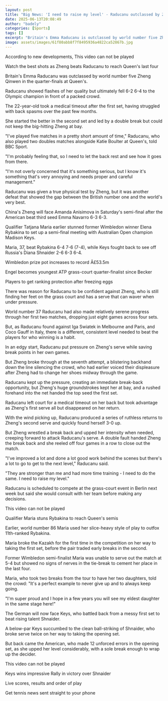 ```yaml
---
layout: post
title: "Big News: 'I need to raise my level' - Raducanu outclassed by Zheng at Queen's"
date: 2025-06-13T20:08:49
author: "badely"
categories: [Sports]
tags: []
excerpt: "Britain's Emma Raducanu is outclassed by world number five Zheng Qinwen in the quarter-finals at Queen's."
image: assets/images/61f80abb8f7f8495936a4822ca52867b.jpg
---
```


According to new developments, This video can not be played

Watch the best shots as Zheng beats Raducanu to reach Queen's last four

Britain's Emma Raducanu was outclassed by world number five Zheng Qinwen in the quarter-finals at Queen's.

Raducanu showed flashes of her quality but ultimately fell 6-2 6-4 to the Olympic champion in front of a packed crowd.

The 22-year-old took a medical timeout after the first set, having struggled with back spasms over the past few months.

She started the better in the second set and led by a double break but could not keep the big-hitting Zheng at bay.

"I've played five matches in a pretty short amount of time," Raducanu, who also played two doubles matches alongside Katie Boulter at Queen's, told BBC Sport.

"I'm probably feeling that, so I need to let the back rest and see how it goes from there.

"I'm not overly concerned that it's something serious, but I know it's something that's very annoying and needs proper and careful management."

Raducanu was given a true physical test by Zheng, but it was another defeat that showed the gap between the British number one and the world's very best.

China's Zheng will face Amanda Anisimova in Saturday's semi-final after the American beat third seed Emma Navarro 6-3 6-3. 

Qualifier Tatjana Maria earlier stunned former Wimbledon winner Elena Rybakina to set up a semi-final meeting with Australian Open champion Madison Keys.

Maria, 37, beat Rybakina 6-4 7-6 (7-4), while Keys fought back to see off Russia's Diana Shnaider 2-6 6-3 6-4.

Wimbledon prize pot increases to record Â£53.5m

Engel becomes youngest ATP grass-court quarter-finalist since Becker

Players to get ranking protection after freezing eggs

There was reason for Raducanu to be confident against Zheng, who is still finding her feet on the grass court and has a serve that can waver when under pressure.

World number 37 Raducanu had also made relatively serene progress through her first two matches, dropping just eight games across four sets.

But, as Raducanu found against Iga Swiatek in Melbourne and Paris, and Coco Gauff in Italy, there is a different, consistent level needed to beat the players for who winning is a habit.

In an edgy start, Raducanu put pressure on Zheng's serve while saving break points in her own games.

But Zheng broke through at the seventh attempt, a blistering backhand down the line silencing the crowd, who had earlier voiced their displeasure after Zheng had to change her shoes midway through the game.

Raducanu kept up the pressure, creating an immediate break-back opportunity, but Zheng's huge groundstrokes kept her at bay, and a rushed forehand into the net handed the top seed the first set.

Raducanu left court for a medical timeout on her back but took advantage as Zheng's first serve all but disappeared on her return.

With the wind picking up, Raducanu produced a series of ruthless returns to Zheng's second serve and quickly found herself 3-0 up.

But Zheng wrestled a break back and upped her intensity when needed, creeping forward to attack Raducanu's serve. A double fault handed Zheng the break back and she reeled off four games in a row to close out the match.

"I've improved a lot and done a lot good work behind the scenes but there's a lot to go to get to the next level," Raducanu said.

"They are stronger than me and had more time training - I need to do the same. I need to raise my level."

Raducanu is scheduled to compete at the grass-court event in Berlin next week but said she would consult with her team before making any decisions.

This video can not be played

Qualifier Maria stuns Rybakina to reach Queen's semis

Earlier, world number 86 Maria used her slice-heavy style of play to outfox 11th-ranked Rybakina.

Maria broke the Kazakh for the first time in the competition on her way to taking the first set, before the pair traded early breaks in the second.

Former Wimbledon semi-finalist Maria was unable to serve out the match at 5-4 but showed no signs of nerves in the tie-break to cement her place in the last four.

Maria, who took two breaks from the tour to have her two daughters, told the crowd: "It's a perfect example to never give up and to always keep going.

"I'm super proud and I hope in a few years you will see my eldest daughter in the same stage here!"

The German will now face Keys, who battled back from a messy first set to beat rising talent Shnaider.

A below-par Keys succumbed to the clean ball-striking of Shnaider, who broke serve twice on her way to taking the opening set.

But back came the American, who made 12 unforced errors in the opening set, as she upped her level considerably, with a sole break enough to wrap up the decider.

This video can not be played

Keys wins impressive Rally in victory over Shnaider

Live scores, results and order of play

Get tennis news sent straight to your phone

